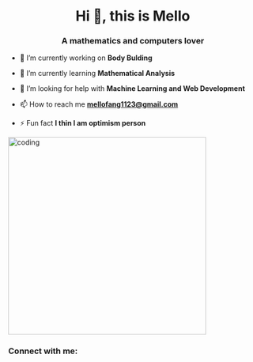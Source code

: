 <h1 align="center">Hi 👋, this is Mello</h1>
<h3 align="center">A mathematics and computers lover</h3>

- 🔭 I’m currently working on **Body Bulding**

- 🌱 I’m currently learning **Mathematical Analysis**

- 🤝 I’m looking for help with **Machine Learning and Web Development**

- 📫 How to reach me **mellofang1123@gmail.com**

- ⚡ Fun fact **I thin I am optimism person**

<img align="lift" alt="coding" width="400" src="https://i.pinimg.com/originals/e4/26/70/e426702edf874b181aced1e2fa5c6cde.gif">

<h3 align="left">Connect with me:</h3>
<p align="left">
</p>
